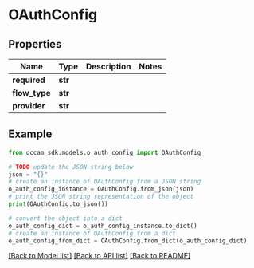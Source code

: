 # OAuthConfig


## Properties

Name | Type | Description | Notes
------------ | ------------- | ------------- | -------------
**required** | **str** |  | 
**flow_type** | **str** |  | 
**provider** | **str** |  | 

## Example

```python
from occam_sdk.models.o_auth_config import OAuthConfig

# TODO update the JSON string below
json = "{}"
# create an instance of OAuthConfig from a JSON string
o_auth_config_instance = OAuthConfig.from_json(json)
# print the JSON string representation of the object
print(OAuthConfig.to_json())

# convert the object into a dict
o_auth_config_dict = o_auth_config_instance.to_dict()
# create an instance of OAuthConfig from a dict
o_auth_config_from_dict = OAuthConfig.from_dict(o_auth_config_dict)
```
[[Back to Model list]](../README.md#documentation-for-models) [[Back to API list]](../README.md#documentation-for-api-endpoints) [[Back to README]](../README.md)


